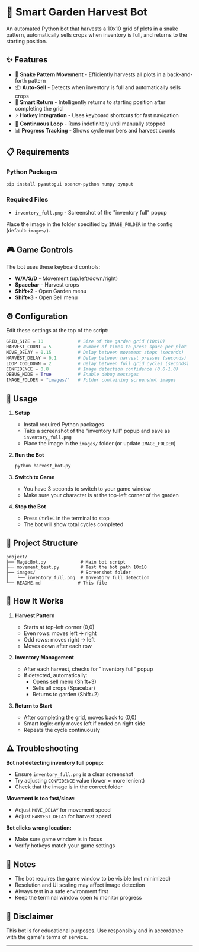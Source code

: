 # 🌱 Smart Garden Harvest Bot

An automated Python bot that harvests a 10x10 grid of plots in a snake pattern, automatically sells crops when inventory is full, and returns to the starting position.

## ✨ Features

- 🐍 **Snake Pattern Movement** - Efficiently harvests all plots in a back-and-forth pattern
- 📦 **Auto-Sell** - Detects when inventory is full and automatically sells crops
- 🔄 **Smart Return** - Intelligently returns to starting position after completing the grid
- ⚡ **Hotkey Integration** - Uses keyboard shortcuts for fast navigation
- 🔁 **Continuous Loop** - Runs indefinitely until manually stopped
- 📊 **Progress Tracking** - Shows cycle numbers and harvest counts

## 📋 Requirements

### Python Packages

```bash
pip install pyautogui opencv-python numpy pynput
```

### Required Files

- `inventory_full.png` - Screenshot of the "inventory full" popup

Place the image in the folder specified by `IMAGE_FOLDER` in the config (default: `images/`).

## 🎮 Game Controls

The bot uses these keyboard controls:
- **W/A/S/D** - Movement (up/left/down/right)
- **Spacebar** - Harvest crops
- **Shift+2** - Open Garden menu
- **Shift+3** - Open Sell menu

## ⚙️ Configuration

Edit these settings at the top of the script:

```python
GRID_SIZE = 10             # Size of the garden grid (10x10)
HARVEST_COUNT = 5          # Number of times to press space per plot
MOVE_DELAY = 0.15          # Delay between movement steps (seconds)
HARVEST_DELAY = 0.1        # Delay between harvest presses (seconds)
LOOP_COOLDOWN = 2          # Delay between full grid cycles (seconds)
CONFIDENCE = 0.8           # Image detection confidence (0.0-1.0)
DEBUG_MODE = True          # Enable debug messages
IMAGE_FOLDER = "images/"   # Folder containing screenshot images
```

## 🚀 Usage

1. **Setup**
   - Install required Python packages
   - Take a screenshot of the "inventory full" popup and save as `inventory_full.png`
   - Place the image in the `images/` folder (or update `IMAGE_FOLDER`)

2. **Run the Bot**
   ```bash
   python harvest_bot.py
   ```

3. **Switch to Game**
   - You have 3 seconds to switch to your game window
   - Make sure your character is at the top-left corner of the garden

4. **Stop the Bot**
   - Press `Ctrl+C` in the terminal to stop
   - The bot will show total cycles completed

## 📁 Project Structure

```
project/
├── MagicBot.py             # Main bot script
├── movement_test.py        # Test the bot path 10x10
├── images/                 # Screenshot folder
│   └── inventory_full.png  # Inventory full detection
└── README.md              # This file
```

## 🔧 How It Works

1. **Harvest Pattern**
   - Starts at top-left corner (0,0)
   - Even rows: moves left → right
   - Odd rows: moves right → left
   - Moves down after each row

2. **Inventory Management**
   - After each harvest, checks for "inventory full" popup
   - If detected, automatically:
     - Opens sell menu (Shift+3)
     - Sells all crops (Spacebar)
     - Returns to garden (Shift+2)

3. **Return to Start**
   - After completing the grid, moves back to (0,0)
   - Smart logic: only moves left if ended on right side
   - Repeats the cycle continuously

## ⚠️ Troubleshooting

**Bot not detecting inventory full popup:**
- Ensure `inventory_full.png` is a clear screenshot
- Try adjusting `CONFIDENCE` value (lower = more lenient)
- Check that the image is in the correct folder

**Movement is too fast/slow:**
- Adjust `MOVE_DELAY` for movement speed
- Adjust `HARVEST_DELAY` for harvest speed

**Bot clicks wrong location:**
- Make sure game window is in focus
- Verify hotkeys match your game settings

## 📝 Notes

- The bot requires the game window to be visible (not minimized)
- Resolution and UI scaling may affect image detection
- Always test in a safe environment first
- Keep the terminal window open to monitor progress

## 🛑 Disclaimer

This bot is for educational purposes. Use responsibly and in accordance with the game's terms of service.

---
